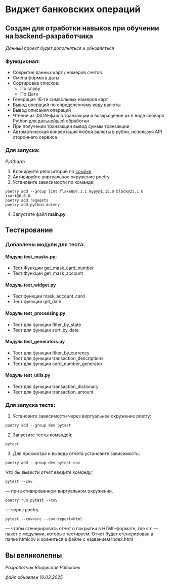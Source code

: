 # Виджет банковских операций

## Создан для отработки навыков при обучении на backend-разработчика ##

*Данный проект будет дополняться и обновляться*

### Функционал:
 * Сокрытие данных карт / номеров счетов
 * Смена формата даты
 * Сортировка списков:
    * По слову
    * По Дате
 * Генерация 16-ти символьных номеров карт
 * Вывод операций по определенному коду валюты
 * Вывод описания операций
 * Чтение из JSON-файла транзакции и возвращение их в виде словаря Python для дальнейшей обработки
 * При получении транзакции вывод суммы транзакции
 * Автоматическая конвертация любой валюты в рубли, используя API стороннего сервиса

### Для запуска:
*PyCharm*

1. Клонируйте репозиторий по [ссылке](git@github.com:ngiubaba/home_work10.git)
2. Активируйте виртуальное окружение poetry
3. Установите зависимости по команде:
```
poetry add --group lint flake8@7.1.1 mypy@1.15.0 black@25.1.0 isort@6.0.0
poetry add requests
poetry add python-dotenv 
```

4. Запустите файл **main.py**

## Тестирование
### Добавлены модули для теста:
#### Модуль test_masks.py:
* Тест Функции get_mask_card_number
* Тест Функции get_mask_account

#### Модуль test_widget.py
* Тест функции mask_account_card
* Тест функции get_date

#### Модуль test_processing.py
* Тест для функции filter_by_state
* Тест для функции sort_by_date

#### Модуль test_generators.py
* Тест для функции filter_by_currency
* Тест для функции transaction_descriptions
* Тест для функции card_number_generator

#### Модуль test_utils.py
* Тест для функции transaction_dictionary
* Тест для функции transaction_amount

### Для запуска теста:
1. Установите зависимости через виртуальное окружение poetry:
```commandline
poetry add --group dev pytest
```
2. Запустите тесты командой: 
```commandline
pytest
```
3. Для просмотра и вывода отчета установите зависимость:
```commandline
poetry add --group dev pytest-cov
```
*Что бы вывести отчет введите команду:*
```commandline
pytest --cov
```
 — при активированном виртуальном окружении.
```
poetry run pytest --cov
```
 — через poetry.
```
pytest --cov=src --cov-report=html
```
 — чтобы сгенерировать отчет о покрытии в HTML-формате, где 
src
 — пакет c модулями, которые тестируем. Отчет будет сгенерирован в папке 
htmlcov
 и храниться в файле с названием 
index.html

## Вы великолепны ##
*Разработчик Владислав Рябоконь*

*файл обновлен 10.03.2025*